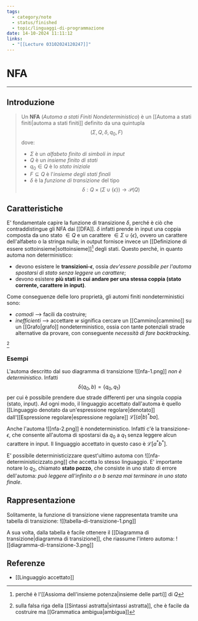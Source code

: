 ```yaml
---
tags:
  - category/note
  - status/finished
  - topic/linguaggi-di-programmazione
date: 14-10-2024 11:11:12
links:
  - "[[Lecture 03102024120247]]"
---
```

# NFA
---
## Introduzione
> Un **NFA** (_Automa a stati Finiti Nondeterministico_) è un [[Automa a stati finiti|automa a stati finiti]] definito da una quintupla
> $$(\Sigma, Q, \delta, q_{0}, F)$$
> dove:
> - $\Sigma$ è un _alfabeto finito di simboli in input_
> - $Q$ è un _insieme finito di stati_
> - $q_{0} \in Q$ è lo _stato iniziale_
> - $F \subseteq Q$ è l'_insieme degli stati finali_
> - $\delta$ è la _funzione di transizione_ del tipo $$\delta: Q \times (\Sigma \cup \{\epsilon\}) \to \mathscr{P}(Q)$$

## Caratteristiche
E' fondamentale capire la funzione di transizione $\delta$, perché è ciò che contraddistingue gli NFA dai [[DFA]]. $\delta$ infatti prende in input una coppia composta da uno stato $\in Q$ e un carattere $\in \Sigma \cup \{\epsilon\}$, ovvero un carattere dell'alfabeto o la stringa nulla; in output fornisce invece un [[Definizione di essere sottoinsieme|sottoinsieme]][^1] degli stati.
Questo perché, in quanto automa non deterministico:
- devono esistere le **transizioni-$\epsilon$**, ossia _dev'essere possibile per l'automa spostarsi di stato senza leggere un carattere_;
- devono esistere **più stati in cui andare per una stessa coppia (stato corrente, carattere in input)**.

Come conseguenze delle loro proprietà, gli automi finiti nondeterministici sono:
- _comodi_ --> facili da costruire;
- _inefficienti_ --> accettare $w$ significa cercare un [[Cammino|cammino]] su un [[Grafo|grafo]] nondeterministico, ossia con tante potenziali strade alternative da provare, con conseguente _necessità di fare backtracking_.

[^2]

### Esempi
L'automa descritto dal suo diagramma di transizione
![[nfa-1.png]]
_non è deterministico_. Infatti
$$\delta(q_{0}, b) = \{q_{0}, q_{1}\}$$
per cui è possibile prendere due strade differenti per una singola coppia (stato, input). Ad ogni modo, il linguaggio accettato dall'automa è quello [[Linguaggio denotato da un'espressione regolare|denotato]] dall'[[Espressione regolare|espressione regolare]] $\mathscr{L}[(a|b)^{*}ba]$.

Anche l'automa
![[nfa-2.png]]
è nondeterministico. Infatti c'è la transizione-$\epsilon$, che consente all'automa di spostarsi da $q_{0}$ a $q_{1}$ senza leggere alcun carattere in input. Il linguaggio accettato in questo caso è $\mathscr{L}[a^{*}b^{*}]$.

E' possibile deterministicizzare quest'ultimo automa con
![[nfa-deterministicizzato.png]]
che accetta lo stesso linguaggio. E' importante notare lo $q_{2}$, chiamato **stato pozzo**, che consiste in uno stato di errore dell'automa: _può leggere all'infinito $a$ o $b$ senza mai terminare in uno stato finale_.

## Rappresentazione
Solitamente, la funzione di transizione viene rappresentata tramite una tabella di transizione:
![[tabella-di-transizione-1.png]]

A sua volta, dalla tabella è facile ottenere il [[Diagramma di transizione|diagramma di transizione]], che riassume l'intero automa:
![[diagramma-di-transizione-3.png]]

## Referenze
- [[Linguaggio accettato]]

[^1]: perché è l'[[Assioma dell'insieme potenza|insieme delle parti]] di $Q$
[^2]: sulla falsa riga della [[Sintassi astratta|sintassi astratta]], che è facile da costruire ma [[Grammatica ambigua|ambigua]]